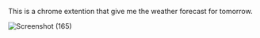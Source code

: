 This is a chrome extention that give me the weather forecast for tomorrow.

![Screenshot (165)](https://user-images.githubusercontent.com/88296782/212462148-32f52446-353c-4f75-8acc-3e77ec1af6e1.png)
